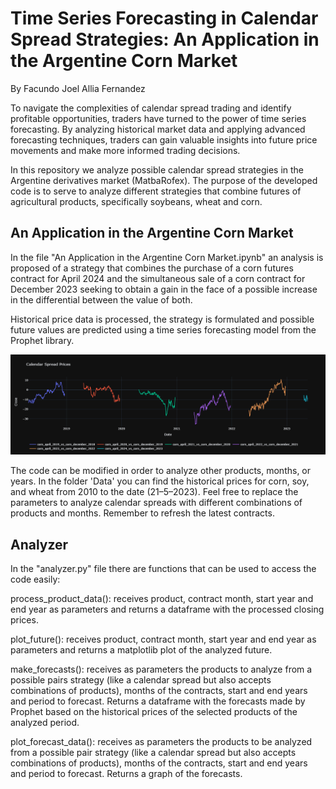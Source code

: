 # Time Series Forecasting in Calendar Spread Strategies: An Application in the Argentine Corn Market

By Facundo Joel Allia Fernandez

To navigate the complexities of calendar spread trading and identify profitable opportunities, traders have turned to the power of time series forecasting. By analyzing historical market data and applying advanced forecasting techniques, traders can gain valuable insights into future price movements and make more informed trading decisions. 

In this repository we analyze possible calendar spread strategies in the Argentine derivatives market (MatbaRofex). The purpose of the developed code is to serve to analyze different strategies that combine futures of agricultural products, specifically soybeans, wheat and corn.

## An Application in the Argentine Corn Market

In the file "An Application in the Argentine Corn Market.ipynb" an analysis is proposed of a strategy that combines the purchase of a corn futures contract for April 2024 and the simultaneous sale of a corn contract for December 2023 seeking to obtain a gain in the face of a possible increase in the differential between the value of both.

Historical price data is processed, the strategy is formulated and possible future values are predicted using a time series forecasting model from the Prophet library.

![plot_corn_apr_vs_dec](https://github.com/facundoallia/calendar-spread-time-series-forecasting/raw/main/Assets/plot_corn_apr_vs_dec.png)


The code can be modified in order to analyze other products, months, or years. In the folder 'Data' you can find the historical prices for corn, soy, and wheat from 2010 to the date (21–5–2023). Feel free to replace the parameters to analyze calendar spreads with different combinations of products and months. Remember to refresh the latest contracts.

## Analyzer

In the "analyzer.py" file there are functions that can be used to access the code easily:

process_product_data(): receives product, contract month, start year and end year as parameters and returns a dataframe with the processed closing prices.

plot_future(): receives product, contract month, start year and end year as parameters and returns a matplotlib plot of the analyzed future.

make_forecasts(): receives as parameters the products to analyze from a possible pairs strategy (like a calendar spread but also accepts combinations of products), months of the contracts, start and end years and period to forecast. Returns a dataframe with the forecasts made by Prophet based on the historical prices of the selected products of the analyzed period.

plot_forecast_data(): receives as parameters the products to be analyzed from a possible pair strategy (like a calendar spread but also accepts combinations of products), months of the contracts, start and end years and period to forecast. Returns a graph of the forecasts.
